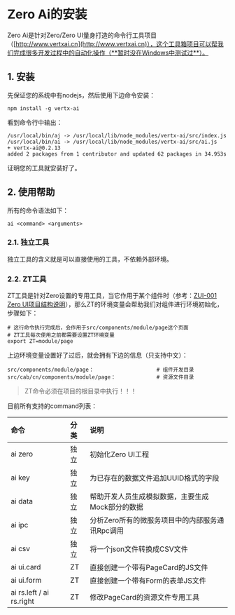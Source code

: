 # Zero Ai的安装

Zero Ai是针对Zero/Zero UI量身打造的命令行工具项目（[http://www.vertxai.cn](http://www.vertxai.cn)），这个工具箱项目可以帮我们完成很多开发过程中的自动化操作（**暂时没在Windows中测试过**）。

## 1. 安装

先保证您的系统中有nodejs，然后使用下边命令安装：

```shell
npm install -g vertx-ai
```

看到命令行中输出：

```
/usr/local/bin/aj -> /usr/local/lib/node_modules/vertx-ai/src/index.js
/usr/local/bin/ai -> /usr/local/lib/node_modules/vertx-ai/src/ai.js
+ vertx-ai@0.2.13
added 2 packages from 1 contributor and updated 62 packages in 34.953s
```

证明您的工具就安装好了。

## 2. 使用帮助

所有的命令语法如下：

```shell
ai <command> <arguments>
```

### 2.1. 独立工具

独立工具的含义就是可以直接使用的工具，不依赖外部环境。

### 2.2. ZT工具

ZT工具是针对Zero设置的专用工具，当它作用于某个组件时（参考：[ZUI-001 Zero UI项目结构说明](/zero-ui/1-zero-uiji-ben-jiao-cheng/zui-001-zero-uixiang-mu-jie-gou-shuo-ming.md)），那么ZT的环境变量会帮助我们对组件进行环境初始化，步骤如下：

```shell
# 这行命令执行完成后，会作用于src/components/module/page这个页面
# ZT工具每次使用之前都需要设置ZT环境变量
export ZT=module/page
```

上边环境变量设置好了过后，就会拥有下边的信息（只支持中文）：

```shell
src/components/module/page：                    # 组件开发目录
src/cab/cn/components/module/page：             # 资源文件目录
```

> ZT命令必须在项目的根目录中执行！！！

目前所有支持的command列表：

| 命令 | 分类 | 说明 |
| :--- | :--- | :--- |
| ai zero | 独立 | 初始化Zero UI工程 |
| ai key | 独立 | 为已存在的数据文件追加UUID格式的字段 |
| ai data | 独立 | 帮助开发人员生成模拟数据，主要生成Mock部分的数据 |
| ai ipc | 独立 | 分析Zero所有的微服务项目中的内部服务通讯Rpc调用 |
| ai csv | 独立 | 将一个json文件转换成CSV文件 |
| ai ui.card | ZT | 直接创建一个带有PageCard的JS文件 |
| ai ui.form | ZT | 直接创建一个带有Form的表单JS文件 |
| ai rs.left  / ai rs.right | ZT | 修改PageCard的资源文件专用工具 |



